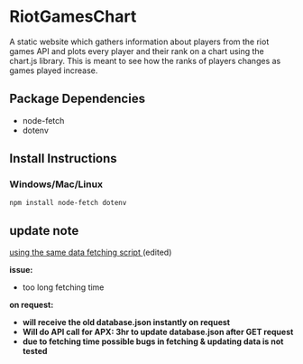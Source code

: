 # RiotGamesChart
A static website which gathers information about players from the riot games API and plots every player and their rank on a chart using the chart.js library. This is meant to see how the ranks of players changes as games played increase.

## Package Dependencies
- node-fetch
- dotenv
## Install Instructions
### Windows/Mac/Linux
```
npm install node-fetch dotenv
```

## update note
[using the same data fetching script ](https://github.com/fqhd/RiotGamesChart/blob/master/server/index.js) (edited)

**issue:** 
-  too long fetching time

**on request:**

- **will receive the old database.json instantly on request**
- **Will do API call for APX: 3hr to update database.json after GET request**
- **due to fetching time possible bugs in fetching & updating data is not tested**

